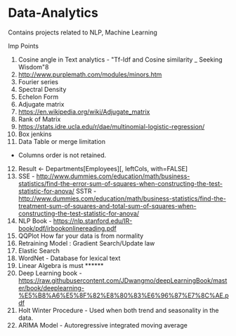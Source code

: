 # Data-Analytics
Contains projects related to NLP, Machine Learning

Imp Points
1. Cosine angle in Text analytics - "Tf-Idf and Cosine similarity _ Seeking Wisdom"8
2. http://www.purplemath.com/modules/minors.htm
3. Fourier series
4. Spectral Density
5. Echelon Form
6. Adjugate matrix
7. https://en.wikipedia.org/wiki/Adjugate_matrix
8. Rank of Matrix
9. https://stats.idre.ucla.edu/r/dae/multinomial-logistic-regression/
10. Box jenkins
11. Data Table or merge limitation 
- Columns order is not retained.
12. Result <- Departments[Employees][, leftCols, with=FALSE]
13. SSE - http://www.dummies.com/education/math/business-statistics/find-the-error-sum-of-squares-when-constructing-the-test-statistic-for-anova/
  SSTR - http://www.dummies.com/education/math/business-statistics/find-the-treatment-sum-of-squares-and-total-sum-of-squares-when-constructing-the-test-statistic-for-anova/
14. NLP Book - https://nlp.stanford.edu/IR-book/pdf/irbookonlinereading.pdf
15. QQPlot How far your data is from normality
16. Retraining Model : Gradient Search/Update law
17. Elastic Search
18. WordNet - Database for lexical text
19. Linear Algebra is must ****** 
20. Deep Learning book - https://raw.githubusercontent.com/JDwangmo/deepLearningBook/master/book/deeplearning-%E5%B8%A6%E5%8F%82%E8%80%83%E6%96%87%E7%8C%AE.pdf
21. Holt Winter Procedure - Used when both trend and seasonality in the data.
22. ARIMA Model - Autoregressive integrated moving average
